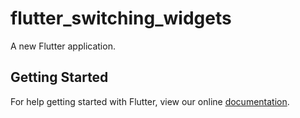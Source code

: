 # flutter_switching_widgets

A new Flutter application.

## Getting Started

For help getting started with Flutter, view our online
[documentation](https://flutter.io/).

